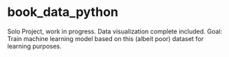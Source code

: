 # book_data_python

Solo Project, work in progress.
Data visualization complete included.
Goal: Train machine learning model based on this (albeit poor) dataset for learning purposes.

